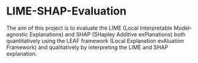 # LIME-SHAP-Evaluation

The aim of this project is to evaluate the LIME (Local Interpretable Model-agnostic Explanations) and SHAP (SHapley Additive exPlanations) both quantitatively using the LEAF framework (Local Explanation evAluation Framework) and qualitatively by interpreting the LIME and SHAP explanation.

